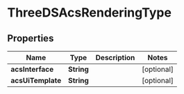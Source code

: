 

# ThreeDSAcsRenderingType


## Properties

| Name | Type | Description | Notes |
|------------ | ------------- | ------------- | -------------|
|**acsInterface** | **String** |  |  [optional] |
|**acsUiTemplate** | **String** |  |  [optional] |



